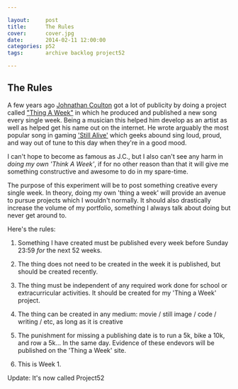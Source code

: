 ```yaml
---

layout:     post
title:      The Rules 
cover:      cover.jpg
date:       2014-02-11 12:00:00
categories: p52
tags:       archive backlog project52

---
```


The Rules
---------

A few years ago [Johnathan Coulton](http://goo.gl/lMpIop) got a lot of publicity by doing a project called ["Thing A Week"](http://goo.gl/cBgkzD) in which he produced and published a new song every single week. Being a musician this helped him develop as an artist as well as <!--more--> helped get his name out on the internet. He wrote arguably the most popular song in gaming ['Still Alive'](http://youtu.be/Y6ljFaKRTrI) which geeks abound sing loud, proud, and way out of tune to this day when they're in a good mood.

I can't hope to become as famous as J.C., but I also can't see any harm in *doing my own 'Think A Week'*, if for no other reason than that it will give me something constructive and awesome to do in my spare-time.

The purpose of this experiment will be to post something creative every single week. In theory, doing my own 'thing a week' will provide an avenue to pursue projects which I wouldn't normally. It should also drastically increase the volume of my portfolio, something I always talk about doing but never get around to. 

Here's the rules:

1. Something I have created must be published every week before Sunday 23:59 *for* the next 52 weeks.

2. The thing does not need to be created in the week it is published, but should be created recently.

3. The thing must be independent of any required work done for school or extracurricular activities. It should be created for my 'Thing a Week' project. 

4. The thing can be created in any medium: movie / still image / code / writing / etc, as long as it is creative

5. The punishment for missing a publishing date is to run a 5k, bike a 10k, and row a 5k... In the same day. Evidence of these endevors will be published on the 'Thing a Week' site.

6. This is Week 1.

Update: It's now called Project52
